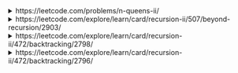 <details>
<summary>https://leetcode.com/problems/n-queens-ii/</summary>
    
The n-queens puzzle is the problem of placing n queens on an n x n chessboard such that no two queens attack each other.

Given an integer n, return the number of distinct solutions to the n-queens puzzle.
```cs
public int TotalNQueens(int n) {
    if (n == 1) 
        return 1; 
    else if (n == 2 || n == 3)
        return 0;
    return BackTrack(0, new HashSet<int>(), new HashSet<int>(), new HashSet<int>(), n);
}

int BackTrack(int row, HashSet<int> cols,  HashSet<int> diag1, HashSet<int> diag2, int n) {
    if (row == n)
        return 1;
    int sum =0; 
    for (var j = 0; j< n; j++) {
        var dResult1 = row - j; 
        var dResult2 = row + j;
        if (!cols.Contains(j) && !diag1.Contains(dResult1) && !diag2.Contains(dResult2)) {
            cols.Add(j);
            diag1.Add(dResult1);
            diag2.Add(dResult2);                
            sum += BackTrack(row + 1, cols, diag1, diag2, n);                
            cols.Remove(j);
            diag1.Remove(dResult1);
            diag2.Remove(dResult2);                
        }
    }
    return sum;
}
```
  
  
</details>
    
<details>
<summary>https://leetcode.com/explore/learn/card/recursion-ii/507/beyond-recursion/2903/</summary>
    
Given an array nums of distinct integers, return all the possible permutations. You can return the answer in any order.

```cs
List<IList<int>> answers; 
public IList<IList<int>> Permute(int[] nums) {
    answers = new List<IList<int>>(); 
    var list = nums.ToList();
    var currList = new List<int>(); 
    Recur(currList, list);
    return answers;
}

void Recur(List<int> currList, List<int> remains) {
    if (remains.Count == 0) {     
        answers.Add(new List<int>(currList));
    }
    var size = remains.Count; 
    for (int i=0; i< size; i++) {
        var x = remains[i]; 
        currList.Add(x);
        remains.RemoveAt(i); 
        Recur(currList, remains);
        remains.Insert(i, x);   
        currList.RemoveAt(currList.Count -1);  
    }
}   
```
  
  
</details>
    
    
<details>
<summary>https://leetcode.com/explore/learn/card/recursion-ii/472/backtracking/2798/</summary>
    
Given two integers n and k, return all possible combinations of k numbers chosen from the range [1, n].

You may return the answer in any order.
```cs
int n; 
int k; 
IList<IList<int>> ans; 
IList<int> curr; 

public IList<IList<int>> Combine(int n, int k) {
    this.n = n; 
    this.k = k;
    ans = new List<IList<int>>();
    curr = new List<int>();        
    Generate(k, 0);        
    return ans;
}

void Generate(int k, int index) {
    if (k == 0) {
        var cloned = new List<int>(curr);
        ans.Add(cloned);            
        return;
    }

    for (int i=index + 1; i<=n; i++) {            
        curr.Add(i);
        Generate(k - 1, i);
        curr.RemoveAt(curr.Count -1);
    }        
}
```
  
  
</details>




<details>
<summary>https://leetcode.com/explore/learn/card/recursion-ii/472/backtracking/2796/</summary>
    
Write a program to solve a Sudoku puzzle by filling the empty cells.

```cs
char[][] board; 
List<(int,int)> pairs; //Missing positions need to be filled. 
public void SolveSudoku(char[][] board) {
    this.board = board; 
    //rows[i] to store items can be filled in rows[i]
    //cols[i] to store items can be filled in cols[i]
    Dictionary<int, HashSet<int>> rows = new Dictionary<int, HashSet<int>>();
    Dictionary<int, HashSet<int>> cols = new Dictionary<int, HashSet<int>>();
    Dictionary<int, HashSet<int>> squares = new Dictionary<int, HashSet<int>>();
    pairs = new List<(int,int)>();
    //Setup 
    for(int i=0; i< 9; i++)  {
        rows.Add(i, new HashSet<int>());
        cols.Add(i, new HashSet<int>());
        squares.Add(i, new HashSet<int>());            
        for (int j=0; j< 9; j++) {
            rows[i].Add(j + 1);
            cols[i].Add(j + 1);
            squares[i].Add(j + 1);
            if (board[i][j] == '.') {
                pairs.Add((i, j));
            }
        }            
        for (int j=0; j< 9; j++) {
            rows[i].Remove(board[i][j] - '0');
            cols[i].Remove(board[j][i] - '0');
        }
        var _row = i / 3; //0, 1, 2 --> 0. 3, 4, 5 --> 1, ..
        var _col = i % 3;             
        for (int k= _row * 3; k < (_row + 1) * 3; k++) {
            for (int l= _col * 3; l < (_col + 1) * 3; l++) {
                squares[i].Remove(board[k][l] - '0');
            }
        }
    }
    var clonedBoard = new char[9][]; 
    for (int i=0; i<9; i++) {
        clonedBoard[i] = new char[9]; 
        for (int j=0; j<9; j++) { 
            clonedBoard[i][j] = board[i][j];
        }            
    }        
    Fill(rows, cols, squares, clonedBoard);
}

void Fill(Dictionary<int, HashSet<int>> rows, 
          Dictionary<int, HashSet<int>> cols, 
          Dictionary<int, HashSet<int>> squares, 
          char[][] board) {
    if (pairs.Count == 0) {  
        for (int i=0; i<9; i++) {
            for (int j=0; j<9; j++) {
                this.board[i][j] = board[i][j];
            }
        }            
        return; 
    }        
    var pair = pairs[0]; //Get 1 pair at top
    int row = pair.Item1, col = pair.Item2; 
    var clonedItems = new HashSet<int>(rows[row]);        
    foreach(var item in clonedItems) {
        //Try to remove
        var square_index = (row / 3) * 3 + (col / 3); 
        if (cols[col].Contains(item) && squares[square_index].Contains(item)) {
            pairs.RemoveAt(0);
            rows[row].Remove(item);
            cols[col].Remove(item);
            squares[square_index].Remove(item);
            board[row][col] = (char)(item + '0');
            Fill(rows, cols, squares, board);
            board[row][col] = '.';
            squares[square_index].Add(item);
            cols[col].Add(item);
            rows[row].Add(item);
            pairs.Insert(0, pair);
        }
    }
}
```
  
  
</details>
    
 

